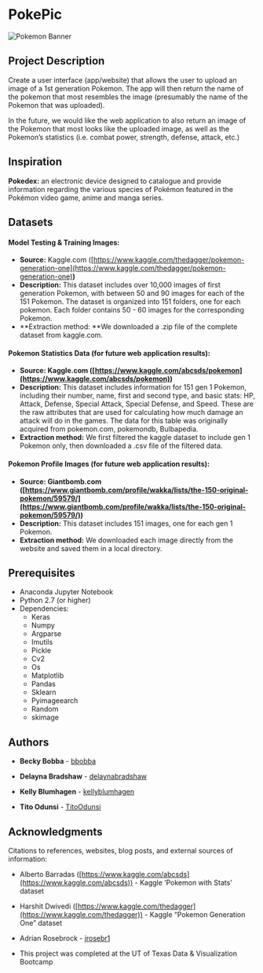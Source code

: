 # PokePic

![Pokemon Banner](https://res.cloudinary.com/bbobba/image/upload/v1555160059/pkm-Banner.jpg)


## Project Description

Create a user interface (app/website) that allows the user to upload an image of a 1st generation Pokemon. The app will then return the name of the pokemon that most resembles the image (presumably the name of the Pokemon that was uploaded).

In the future, we would like the web application to also return an image of the Pokemon that most looks like the uploaded image, as well as the Pokemon’s statistics (i.e. combat power, strength, defense, attack, etc.)


## Inspiration

**Pokedex:** an electronic device designed to catalogue and provide information regarding the various species of Pokémon featured in the Pokémon video game, anime and manga series.


## Datasets


#### Model Testing & Training Images:
*   **Source:** Kaggle.com ([https://www.kaggle.com/thedagger/pokemon-generation-one](https://www.kaggle.com/thedagger/pokemon-generation-one)**)**
*   **Description:** This dataset includes over 10,000 images of first generation Pokemon, with between 50 and 90 images for each of the 151 Pokemon. The dataset is organized into 151 folders, one for each pokemon. Each folder contains 50 - 60 images for the corresponding Pokemon.
*   **Extraction method: **We downloaded a .zip file of the complete dataset from kaggle.com.


#### Pokemon Statistics Data (for future web application results):
*   **Source: **Kaggle.com ([https://www.kaggle.com/abcsds/pokemon](https://www.kaggle.com/abcsds/pokemon)**)**
*   **Description:** This dataset includes information for 151 gen 1 Pokemon, including their number, name, first and second type, and basic stats: HP, Attack, Defense, Special Attack, Special Defense, and Speed. These are the raw attributes that are used for calculating how much damage an attack will do in the games. The data for this table was originally acquired from pokemon.com, pokemondb, Bulbapedia. 
*   **Extraction method:** We first filtered the kaggle dataset to include gen 1 Pokemon only, then downloaded a .csv file of the filtered data. 


#### Pokemon Profile Images (for future web application results):
*   **Source: **Giantbomb.com ([https://www.giantbomb.com/profile/wakka/lists/the-150-original-pokemon/59579/](https://www.giantbomb.com/profile/wakka/lists/the-150-original-pokemon/59579/)**)**
*   **Description:** This dataset includes 151 images, one for each gen 1 Pokemon.
*   **Extraction method:** We downloaded each image directly from the website and saved them in a local directory. 


## Prerequisites

*   Anaconda Jupyter Notebook
*   Python 2.7 (or higher)
*   Dependencies:
    *   Keras
    *   Numpy
    *   Argparse
    *   Imutils
    *   Pickle
    *   Cv2
    *   Os
    *   Matplotlib
    *   Pandas
    *   Sklearn
    *   Pyimageearch
    *   Random
    *   skimage


## Authors

* **Becky Bobba** - [bbobba](https://github.com/bbobba) 

* **Delayna Bradshaw** - [delaynabradshaw](https://github.com/delaynabradshaw)

* **Kelly Blumhagen** - [kellyblumhagen](https://github.com/kellyblumhagen)

* **Tito Odunsi** - [TitoOdunsi](https://github.com/TitoOdunsi)


## Acknowledgments

Citations to references, websites, blog posts, and external sources of information:

* Alberto Barradas ([https://www.kaggle.com/abcsds](https://www.kaggle.com/abcsds)) - Kaggle ‘Pokemon with Stats’ dataset 

* Harshit Dwivedi ([https://www.kaggle.com/thedagger](https://www.kaggle.com/thedagger)) - Kaggle “Pokemon Generation One” dataset

* Adrian Rosebrock - [jrosebr1]([https://github.com/jrosebr1](https://github.com/jrosebr1))

* This project was completed at the UT of Texas Data & Visualization Bootcamp
